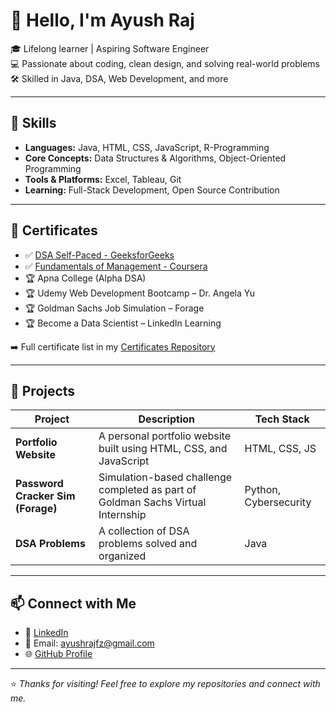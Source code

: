 # 👋 Hello, I'm Ayush Raj

🎓 Lifelong learner | Aspiring Software Engineer  
💻 Passionate about coding, clean design, and solving real-world problems  
🛠️ Skilled in Java, DSA, Web Development, and more

---

## 🚀 Skills

- **Languages:** Java, HTML, CSS, JavaScript,  R-Programming
- **Core Concepts:** Data Structures & Algorithms, Object-Oriented Programming
- **Tools & Platforms:** Excel, Tableau, Git
- **Learning:** Full-Stack Development, Open Source Contribution

---

## 📜 Certificates

- ✅ [DSA Self-Paced - GeeksforGeeks](https://media.geeksforgeeks.org/courses/certificates/30f95ae853878d085263c26aa845c327.pdf)
- ✅ [Fundamentals of Management - Coursera](https://coursera.org/verify/QRTCQEDPPK3N)
- 🏆 Apna College (Alpha DSA)
- 🏆 Udemy Web Development Bootcamp – Dr. Angela Yu
- 🏆 Goldman Sachs Job Simulation – Forage
- 🏆 Become a Data Scientist – LinkedIn Learning

➡️ Full certificate list in my [Certificates Repository](https://github.com/ayush-raj10/Certificates)

---

## 💼 Projects

| Project | Description | Tech Stack |
|--------|-------------|------------|
| **Portfolio Website** | A personal portfolio website built using HTML, CSS, and JavaScript | HTML, CSS, JS |
| **Password Cracker Sim (Forage)** | Simulation-based challenge completed as part of Goldman Sachs Virtual Internship | Python, Cybersecurity |
| **DSA Problems** | A collection of DSA problems solved and organized | Java |

---

## 📫 Connect with Me

- 🔗 [LinkedIn](https://www.linkedin.com/in/ayush-raj077/)
- 📧 Email: [ayushrajfz@gmail.com](mailto:ayushrajfz@gmail.com)
- 🌐 [GitHub Profile](https://github.com/ayush-raj10)

---

⭐ *Thanks for visiting! Feel free to explore my repositories and connect with me.*

